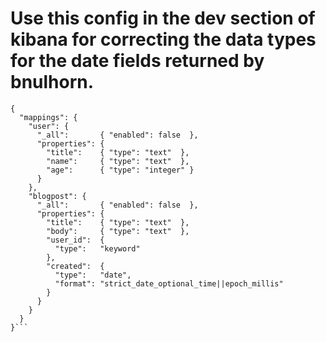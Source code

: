 # Use this config in the dev section of kibana for correcting the data types for the date fields returned by bnulhorn.

```PUT my_index 
{
  "mappings": {
    "user": { 
      "_all":       { "enabled": false  }, 
      "properties": { 
        "title":    { "type": "text"  }, 
        "name":     { "type": "text"  }, 
        "age":      { "type": "integer" }  
      }
    },
    "blogpost": { 
      "_all":       { "enabled": false  }, 
      "properties": { 
        "title":    { "type": "text"  }, 
        "body":     { "type": "text"  }, 
        "user_id":  {
          "type":   "keyword" 
        },
        "created":  {
          "type":   "date", 
          "format": "strict_date_optional_time||epoch_millis"
        }
      }
    }
  }
}```